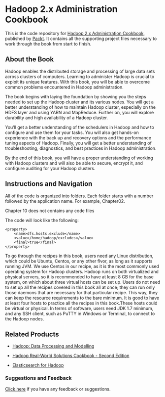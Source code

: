 # Hadoop 2.x Administration Cookbook
This is the code repository for [Hadoop 2.x Administration Cookbook](https://www.packtpub.com/big-data-and-business-intelligence/hadoop-2x-administration-cookbook?utm_source=github&utm_medium=repository&utm_campaign=9781787126732), published by [Packt](https://www.packtpub.com/?utm_source=github). It contains all the supporting project files necessary to work through the book from start to finish.
## About the Book
Hadoop enables the distributed storage and processing of large data sets across clusters of computers. Learning to administer Hadoop is crucial to exploit its unique features. With this book, you will be able to overcome common problems encountered in Hadoop administration.

The book begins with laying the foundation by showing you the steps needed to set up the Hadoop cluster and its various nodes. You will get a better understanding of how to maintain Hadoop cluster, especially on the HDFS layer and using YARN and MapReduce. Further on, you will explore durability and high availability of a Hadoop cluster.

You’ll get a better understanding of the schedulers in Hadoop and how to configure and use them for your tasks. You will also get hands-on experience with the back up and recovery options and the performance tuning aspects of Hadoop. Finally, you will get a better understanding of troubleshooting, diagnostics, and best practices in Hadoop administration.

By the end of this book, you will have a proper understanding of working with Hadoop clusters and will also be able to secure, encrypt it, and configure auditing for your Hadoop clusters.

## Instructions and Navigation
All of the code is organized into folders. Each folder starts with a number followed by the application name. For example, Chapter02.

Chapter 10 does not contains any code files

The code will look like the following:
```
<property>
    <name>dfs.hosts.exclude</name>
    <value>/home/hadoop/excludes</value>
    <final>true</final>
</property>
```

To go through the recipes in this book, users need any Linux distribution, which could be Ubuntu, Centos, or any other flvor, as long as it supports running JVM. We use Centos in our recipe, as it is the most commonly used operating system for Hadoop clusters.
Hadoop runs on both virtualized and physical servers, so it is recommended to have at least 8 GB for the base system, on which about three virtual hosts can be set up. Users do not need to set up all the recipes covered in this book all at once; they can run only those daemons that are necessary for that particular recipe. This way, they can keep the resource requirements to the bare minimum. It is good to have at least four hosts to practice all the recipes in this book.These hosts could be virtual or physical.
In terms of software, users need JDK 1.7 minimum, and any SSH client, such as PuTTY in Windows or Terminal, to connect to the Hadoop nodes.

## Related Products
* [Hadoop: Data Processing and Modelling](https://www.packtpub.com/big-data-and-business-intelligence/hadoop-data-processing-and-modelling?utm_source=github&utm_medium=repository&utm_campaign=9781787125162)

* [Hadoop Real-World Solutions Cookbook - Second Edition](https://www.packtpub.com/big-data-and-business-intelligence/hadoop-real-world-solutions-cookbook-second-edition?utm_source=github&utm_medium=repository&utm_campaign=9781784395506)

* [Elasticsearch for Hadoop](https://www.packtpub.com/big-data-and-business-intelligence/elasticsearch-hadoop?utm_source=github&utm_medium=repository&utm_campaign=9781785288999)

### Suggestions and Feedback
[Click here](https://docs.google.com/forms/d/e/1FAIpQLSe5qwunkGf6PUvzPirPDtuy1Du5Rlzew23UBp2S-P3wB-GcwQ/viewform) if you have any feedback or suggestions.

